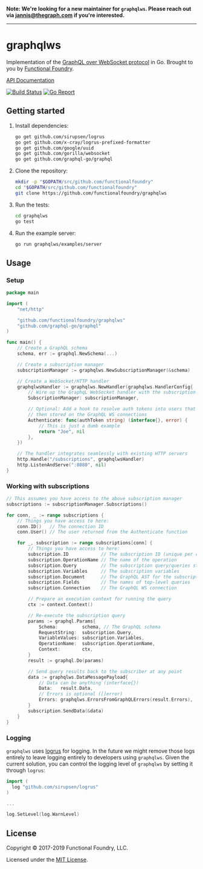 **Note: We're looking for a new maintainer for `graphqlws`. Please reach out via jannis@thegraph.com if you're interested.**

---

# graphqlws

Implementation of the [GraphQL over WebSocket protocol] in Go.
Brought to you by [Functional Foundry](https://functionalfoundry.com).

[API Documentation](https://godoc.org/github.com/functionalfoundry/graphqlws)

[![Build Status](https://travis-ci.org/functionalfoundry/graphqlws.svg?branch=master)](https://travis-ci.org/functionalfoundry/graphqlws)
[![Go Report](https://goreportcard.com/badge/github.com/functionalfoundry/graphqlws)](https://goreportcard.com/report/github.com/functionalfoundry/graphqlws)

## Getting started

1. Install dependencies:
   ```sh
   go get github.com/sirupsen/logrus
   go get github.com/x-cray/logrus-prefixed-formatter
   go get github.com/google/uuid
   go get github.com/gorilla/websocket
   go get github.com/graphql-go/graphql
   ```
2. Clone the repository:
   ```sh
   mkdir -p "$GOPATH/src/github.com/functionalfoundry"
   cd "$GOPATH/src/github.com/functionalfoundry"
   git clone https://github.com/functionalfoundry/graphqlws
   ```
4. Run the tests:
   ```sh
   cd graphqlws
   go test
   ```
3. Run the example server:
   ```sh
   go run graphqlws/examples/server
   ```

## Usage

### Setup

```go
package main

import (
	"net/http"

	"github.com/functionalfoundry/graphqlws"
	"github.com/graphql-go/graphql"
)

func main() {
	// Create a GraphQL schema
	schema, err := graphql.NewSchema(...)

	// Create a subscription manager
	subscriptionManager := graphqlws.NewSubscriptionManager(&schema)

	// Create a WebSocket/HTTP handler
	graphqlwsHandler := graphqlws.NewHandler(graphqlws.HandlerConfig{
		// Wire up the GraphqL WebSocket handler with the subscription manager
		SubscriptionManager: subscriptionManager,

		// Optional: Add a hook to resolve auth tokens into users that are
		// then stored on the GraphQL WS connections
		Authenticate: func(authToken string) (interface{}, error) {
			// This is just a dumb example
			return "Joe", nil
		},
	})

	// The handler integrates seamlessly with existing HTTP servers
	http.Handle("/subscriptions", graphqlwsHandler)
	http.ListenAndServe(":8080", nil)
}
```

### Working with subscriptions

```go
// This assumes you have access to the above subscription manager
subscriptions := subscriptionManager.Subscriptions()

for conn, _ := range subscriptions {
	// Things you have access to here:
	conn.ID()   // The connection ID
	conn.User() // The user returned from the Authenticate function

	for _, subscription := range subscriptions[conn] {
		// Things you have access to here:
		subscription.ID            // The subscription ID (unique per conn)
		subscription.OperationName // The name of the operation
		subscription.Query         // The subscription query/queries string
		subscription.Variables     // The subscription variables
		subscription.Document      // The GraphQL AST for the subscription
		subscription.Fields        // The names of top-level queries
		subscription.Connection    // The GraphQL WS connection

		// Prepare an execution context for running the query
		ctx := context.Context()

		// Re-execute the subscription query
		params := graphql.Params{
			Schema:         schema, // The GraphQL schema
			RequestString:  subscription.Query,
			VariableValues: subscription.Variables,
			OperationName:  subscription.OperationName,
			Context:        ctx,
		}
		result := graphql.Do(params)

		// Send query results back to the subscriber at any point
		data := graphqlws.DataMessagePayload{
			// Data can be anything (interface{})
			Data:   result.Data,
			// Errors is optional ([]error)
			Errors: graphqlws.ErrorsFromGraphQLErrors(result.Errors),
		}
		subscription.SendData(&data)
	}
}
```

### Logging

`graphqlws` uses [logrus](https://github.com/sirupsen/logrus) for logging.
In the future we might remove those logs entirely to leave logging entirely to developers
using `graphqlws`. Given the current solution, you can control the logging level of
`graphqlws` by setting it through `logrus`:

```go
import (
  log "github.com/sirupsen/logrus"
)

...

log.SetLevel(log.WarnLevel)
```

## License

Copyright © 2017-2019 Functional Foundry, LLC.

Licensed under the [MIT License](LICENSE.md).

[graphql over websocket protocol]: https://github.com/apollographql/subscriptions-transport-ws/blob/master/PROTOCOL.md
